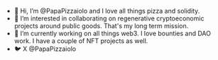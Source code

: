 - 👋 Hi, I’m @PapaPizzaiolo and I love all things pizza and solidity.
- 👀 I’m interested in collaborating on regenerative cryptoeconomic projects around public goods. That's my long term mission.
- 🌱 I’m currently working on all things web3. I love bounties and DAO work. I have a couple of NFT projects as well.
- 🐦 X @PapaPizzaiolo

<!---
PapaPizzaiolo/PapaPizzaiolo is a ✨ special ✨ repository because its `README.md` (this file) appears on your GitHub profile.
You can click the Preview link to take a look at your changes.
--->
